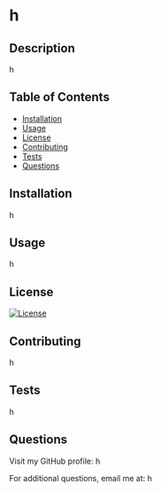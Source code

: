 # h

  ## Description
  h
  
  ## Table of Contents
  
  - [Installation](#installation)
  - [Usage](#usage)
  - [License](#license)
  - [Contributing](#contributing)
  - [Tests](#tests)
  - [Questions](#questions)
  
  ## Installation
  h
  
  ## Usage
  h
  
  ## License
  [![License](https://img.shields.io/badge/License-MIT-blue.svg)](https://opensource.org/licenses/MIT)
  
  ## Contributing
  h
  
  ## Tests
  h
  
  ## Questions
  Visit my GitHub profile: h
  
  For additional questions, email me at: h
  
